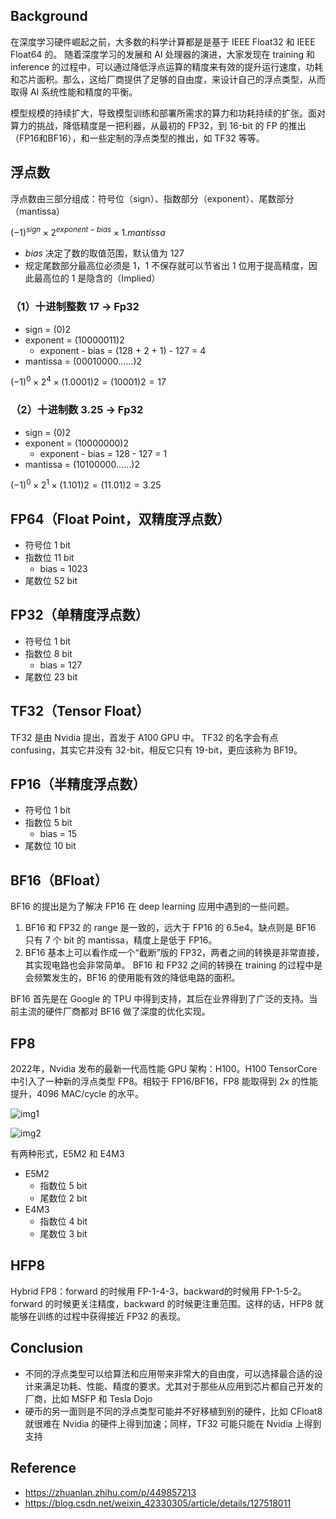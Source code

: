 ## Background

在深度学习硬件崛起之前，大多数的科学计算都是是基于 IEEE Float32 和 IEEE Float64 的。 随着深度学习的发展和 AI 处理器的演进，大家发现在 training 和 inference 的过程中，可以通过降低浮点运算的精度来有效的提升运行速度，功耗和芯片面积。那么，这给厂商提供了足够的自由度，来设计自己的浮点类型，从而取得 AI 系统性能和精度的平衡。

模型规模的持续扩大，导致模型训练和部署所需求的算力和功耗持续的扩张。面对算力的挑战，降低精度是一把利器，从最初的 FP32，到 16-bit 的 FP 的推出 （FP16和BF16），和一些定制的浮点类型的推出，如 TF32 等等。

## 浮点数

浮点数由三部分组成：符号位（sign）、指数部分（exponent）、尾数部分（mantissa）

$(-1)^{sign} \times 2^{exponent - bias} \times 1.mantissa$

- $bias$ 决定了数的取值范围，默认值为 127
- 规定尾数部分最高位必须是 1，1 不保存就可以节省出 1 位用于提高精度，因此最高位的 1 是隐含的（Implied）

### （1）十进制整数 17 $\rightarrow$ Fp32

- sign = (0)2
- exponent = (10000011)2
  - exponent - bias = (128 + 2 + 1) - 127 = 4
- mantissa = (00010000……)2

$(-1)^0 \times 2^4 \times (1.0001)2 = (10001)2 = 17$

### （2）十进制数 3.25 $\rightarrow$ Fp32

- sign = (0)2
- exponent = (10000000)2
  - exponent - bias = 128 - 127 = 1
- mantissa = (10100000……)2

$(-1)^0 \times 2^1 \times (1.101)2 = (11.01)2 = 3.25$

## FP64（Float Point，双精度浮点数）

- 符号位 1 bit
- 指数位 11 bit
  - bias = 1023
- 尾数位 52 bit

## FP32（单精度浮点数）

- 符号位 1 bit
- 指数位 8 bit
  - bias = 127 
- 尾数位 23 bit

## TF32（Tensor Float）

TF32 是由 Nvidia 提出，首发于 A100 GPU 中。 TF32 的名字会有点 confusing，其实它并没有 32-bit，相反它只有 19-bit，更应该称为 BF19。

## FP16（半精度浮点数）

- 符号位 1 bit
- 指数位 5 bit
  - bias = 15
- 尾数位 10 bit

## BF16（BFloat）

BF16 的提出是为了解决 FP16 在 deep learning 应用中遇到的一些问题。 

1. BF16 和 FP32 的 range 是一致的，远大于 FP16 的 6.5e4。缺点则是 BF16 只有 7 个 bit 的 mantissa，精度上是低于 FP16。 
2. BF16 基本上可以看作成一个“截断”版的 FP32，两者之间的转换是非常直接，其实现电路也会非常简单。 BF16 和 FP32 之间的转换在 training 的过程中是会频繁发生的，BF16 的使用能有效的降低电路的面积。

BF16 首先是在 Google 的 TPU 中得到支持，其后在业界得到了广泛的支持。当前主流的硬件厂商都对 BF16 做了深度的优化实现。

## FP8

2022年，Nvidia 发布的最新一代高性能 GPU 架构：H100。H100 TensorCore 中引入了一种新的浮点类型 FP8。相较于 FP16/BF16，FP8 能取得到 2x 的性能提升，4096 MAC/cycle 的水平。

![img1](https://pic1.zhimg.com/80/v2-e0349edbb465cf3abf12cc65d5479ac4_1440w.jpg)

![img2](https://img-blog.csdnimg.cn/0f15629ed5204216ab3279c1855c9532.png)

有两种形式，E5M2 和 E4M3

- E5M2
  - 指数位 5 bit
  - 尾数位 2 bit
- E4M3
  - 指数位 4 bit
  - 尾数位 3 bit

## HFP8

Hybrid FP8：forward 的时候用 FP-1-4-3，backward的时候用 FP-1-5-2。forward 的时候更关注精度，backward 的时候更注重范围。这样的话，HFP8 就能够在训练的过程中获得接近 FP32 的表现。

## Conclusion

- 不同的浮点类型可以给算法和应用带来非常大的自由度，可以选择最合适的设计来满足功耗、性能、精度的要求。尤其对于那些从应用到芯片都自己开发的厂商，比如 MSFP 和 Tesla Dojo
- 硬币的另一面则是不同的浮点类型可能并不好移植到别的硬件，比如 CFloat8 就很难在 Nvidia 的硬件上得到加速；同样，TF32 可能只能在 Nvidia 上得到支持

## Reference

- https://zhuanlan.zhihu.com/p/449857213
- https://blog.csdn.net/weixin_42330305/article/details/127518011